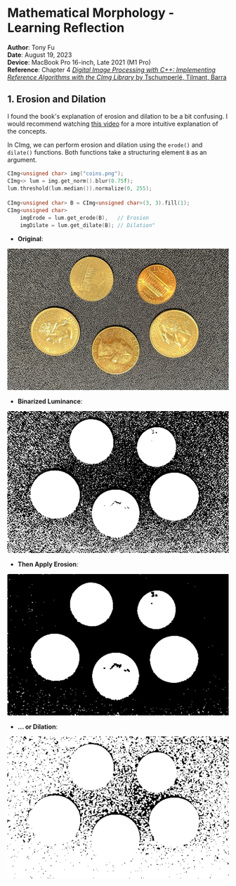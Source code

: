 # Mathematical Morphology - Learning Reflection

**Author**: Tony Fu  
**Date**: August 19, 2023  
**Device**: MacBook Pro 16-inch, Late 2021 (M1 Pro)  
**Reference**: Chapter 4 [*Digital Image Processing with C++: Implementing Reference Algorithms with the CImg Library* by Tschumperlé, Tilmant, Barra](https://www.amazon.com/Digital-Image-Processing-Implementing-Algorithms/dp/1032347538)

## 1. Erosion and Dilation

I found the book's explanation of erosion and dilation to be a bit confusing. I would recommend watching [this video](https://youtu.be/rP1KZb3llCY) for a more intuitive explanation of the concepts.

In CImg, we can perform erosion and dilation using the `erode()` and `dilate()` functions. Both functions take a structuring element `B` as an argument.

```cpp
CImg<unsigned char> img("coins.png");
CImg<> lum = img.get_norm().blur(0.75f);
lum.threshold(lum.median()).normalize(0, 255);

CImg<unsigned char> B = CImg<unsigned char>(3, 3).fill(1);
CImg<unsigned char>
    imgErode = lum.get_erode(B),   // Erosion
    imgDilate = lum.get_dilate(B); // Dilation"
```
- **Original**:

![original](images/coins.png)

- **Binarized Luminance**:

![threshold](results/04/coins_threshold.png)

- **Then Apply Erosion**: 

![erosion](results/04/coins_erosion.png)

- **... or Dilation**: 

![dilation](results/04/coins_dilation.png)

